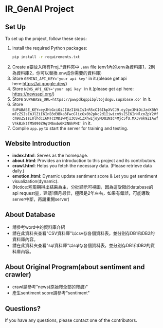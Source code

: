# IR_GenAI Project

## Set Up
To set up the project, follow these steps:
1. Install the required Python packages:
    ```sh
    pip install -r requirements.txt
    ```
2. Create a要放入所有Proj_*資料夾中 `.env` file (env1內的.env為資料庫1，2則為資料庫2，你可以替換.env成你需要的資料庫)
3. Store `GEMINI_API_KEY='your api key'` in it.(please get api here:https://ai.google.dev/)
4. Store `NEWS_API_KEY='your api key'` in it.(please get api here: https://newsapi.org/)
5. Store `SUPABASE_URL=https://pwwpdkqppibpltojdsgu.supabase.co'` in it.
6. Store `SUPABASE_KEY=eyJhbGciOiJIUzI1NiIsInR5cCI6IkpXVCJ9.eyJpc3MiOiJzdXBhYmFzZSIsInJlZiI6InB3d3Bka3FwcGlicGx0b2pkc2d1Iiwicm9sZSI6InNlcnZpY2Vfcm9sZSIsImlhdCI6MTczMDIwMjI3OSwiZXhwIjoyMDQ1Nzc4Mjc5fQ.MX3vok9ZIAwfV4kBzktfM5090Z9qtMSmdo6K2NGhPHI'` in it.
7. Compile `app.py` to start the server for training and testing.

## Website Introduction
- **index.html**: Serves as the homepage.
- **about.html**: Provides an introduction to this project and its contributors.
- **crawl.html**: Helps you fetch the necessary data. (Please retrieve data daily.)
- **emotion.html**: Dynamic update sentiment score & Let you get sentiment visualization(dynamic).
- (Notice:短周期得出結果為主，分批顯示可視圖，因為這受限於database的api request量，建議1個月最佳，極限是2年左右，如果有錯誤，可能導致server中斷，再請重開server)

## About Database
- 請參考word中的資料庫介紹
- 請在此資料夾查看"CSV資料庫"以csv存各個資料表，並分別存DB1和DB2的資料庫內容。
- 請在此資料夾查看"sql資料庫"以sql存各個資料表，並分別存DB1和DB2的資料庫內容。

## About Original Program(about sentiment and crawler)
- crawl請參考"news(原始爬全部的爬蟲)"
- 產生sentiment score請參考"sentiment"

## Questions?
If you have any questions, please contact one of the contributors.

